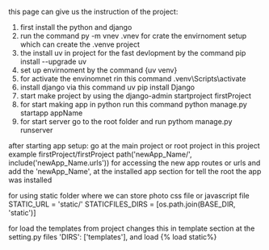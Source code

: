 this page can give us the instruction of the project:

1. first install the python and django
2. run the command py -m vnev .vnev for crate the envirnoment setup which can create the .venve project
3. the install uv in project for the fast devlopment by the command pip install --upgrade uv
4. set up envirnoment by the command {uv venv}
5. for activate the envinomnet rin this command .venv\Scripts\activate
6. install django via this command uv pip install Django
7. start make project by using the django-admin startproject firstProject
8. for start making app in python run this command python manage.py startapp appName
9. for start server go to the root folder and run pythom manage.py runserver

after starting app setup:
go at the main project or root project in this project example firstProject/firstProject
path('newApp_Name/', include('newApp_Name.urls')) for accessing the new app routes or urls
and add the 'newApp_Name', at the installed app section for tell the root the app was installed

for using static folder where we can store photo css file or javascript file
STATIC_URL = 'static/'
STATICFILES_DIRS = [os.path.join(BASE_DIR, 'static')]

for load the templates from project
changes this in template section at the setting.py files
'DIRS': ['templates'],
and load {% load static%}
